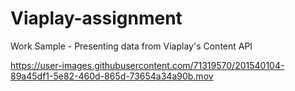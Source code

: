 # Viaplay-assignment
Work Sample - Presenting data from Viaplay's Content API


https://user-images.githubusercontent.com/71319570/201540104-89a45df1-5e82-460d-865d-73654a34a90b.mov

